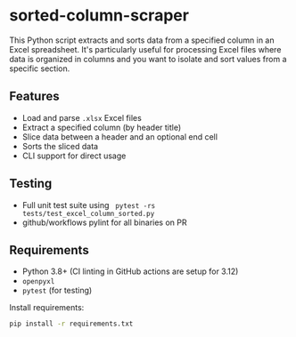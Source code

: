 # sorted-column-scraper
This Python script extracts and sorts data from a specified column in an Excel spreadsheet. It's particularly useful for processing Excel files where data is organized in columns and you want to isolate and sort values from a specific section.

## Features

- Load and parse `.xlsx` Excel files
- Extract a specified column (by header title)
- Slice data between a header and an optional end cell
- Sorts the sliced data
- CLI support for direct usage

## Testing
- Full unit test suite using ` pytest -rs tests/test_excel_column_sorted.py`
- github/workflows pylint for all binaries on PR

## Requirements

- Python 3.8+ (CI linting in GitHub actions are setup for 3.12)
- `openpyxl`
- `pytest` (for testing)

Install requirements:

```bash
pip install -r requirements.txt
